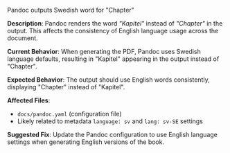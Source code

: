 Pandoc outputs Swedish word for "Chapter"

**Description**: Pandoc renders the word *"Kapitel"* instead of *"Chapter"* in the output. This affects the consistency of English language usage across the document.

**Current Behavior**: When generating the PDF, Pandoc uses Swedish language defaults, resulting in "Kapitel" appearing in the output instead of "Chapter".

**Expected Behavior**: The output should use English words consistently, displaying "Chapter" instead of "Kapitel".

**Affected Files**:
- `docs/pandoc.yaml` (configuration file)
- Likely related to metadata `language: sv` and `lang: sv-SE` settings

**Suggested Fix**: Update the Pandoc configuration to use English language settings when generating English versions of the book.
